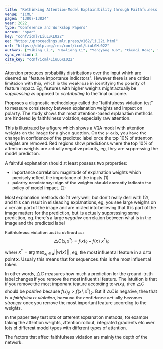 ```yaml
---
title: "Rethinking Attention-Model Explainability through Faithfulness Violation Test."
venue: "ICML"
pages: "13807-13824"
year: 2022
type: "Conference and Workshop Papers"
access: "open"
key: "conf/icml/LiuLGKL022"
ee: "https://proceedings.mlr.press/v162/liu22i.html"
url: "https://dblp.org/rec/conf/icml/LiuLGKL022"
authors: ["Yibing Liu", "Haoliang Li", "Yangyang Guo", "Chenqi Kong", "Jing Li", "Shiqi Wang"]
sync_version: 3
cite_key: "conf/icml/LiuLGKL022"
---
```


Attention produces probability distributions over the input which are deemed as "feature importance indicators". However there is one critical limitation with this, which is the weakness in identifying the polarity of feature impact. Eg, features with higher weights might actually be *suppressing* as opposed to *contributing* to the final outcome.

Proposes a diagnostic methodology called the "faithfulness violation test" to measure consistency between explanation weights and impact on polarity. The study shows that most attention-based explanation methods are hindered by faithfulness violation, especially raw attention.

This is illustrated by a figure which shows a VQA model with attention weights on the image for a given question. On the $y$-axis, you have the change in confidence of the predicted label once the top 10% of attention weights are removed. Red regions show predictions where the top 10% of attention weights are actually negative polarity, eg, they are suppressing the model prediction.

A faithful explanation should at least possess two properties:
 - importance correlation: magnitude of explanation weights which precisely reflect the importance of the inputs (1)
 - polarity consistency: sign of the weights should correctly indicate the policy of model impact. (2)

Most explanation methods do (1) very well, but don't really deal with (2), and this can result in misleading explanations, eg, you see large weights on a certain part of the image and are misled into believing that this part of the image matters for the prediction, but its actually suppressing some prediction, eg, there's a large *negative* correlation between what is in the image and the predicted label.

Faithfulness violation test is defined as: $$\triangle C(x, x^*) = f(x)_{\hat{y}} - f(x \setminus x^*)_{\hat{y}}$$

where $x^* = \arg \max_{x_i \in \mathbf{x}} ||w(x_i)||$, eg, the most influential feature in a data point $\mathbf{x}$. Usually this means that for sequences, this is the most influential token.

In other words, $\triangle C$ measures how much a prediction for the ground-truth label changes if you remove the  most influential feature. The intuition is that if you remove the most important feature according to $w(x_i)$, then $\triangle C$ should be *positive* because $f(x)_{\hat{y}} > f(x \setminus x^*)_{\hat{y}}$. But if $\triangle C$ is negative, then that is a *faithfulness violation*, because the confidence actually becomes *stronger* once you remove the most important feature according to the weights.

In the paper they test lots of different explanation methods, for example taking the attention weights, attention rollout, integrated gradients etc over lots of different model types with different types of attention.

The factors that affect faithfulness violation are  mainly the depth of the network.